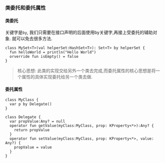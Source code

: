 
### 类委托和委托属性

#### 类委托

关键字是`by`, 我们只需要在接口声明的后面使用by关键字,再接上受委托的辅助对象. 就可以免去很多方法.

```
class MySet<T>(val helperSet:HashSet<T>): Set<T> by helperSet {
  fun helloWorld = println("Hello World")
  orverride fun isEmpty() = false
}
```


> 核心思想: 此类的实现交给另外一个类去完成,而委托属性的核心思想是将一个属性的具体实现委托给另一个类去做.


#### 委托属性
```
class MyClass {
  var p by Delegate()
}

class Delegate {
  var propValue:Any? = null
  operator fun getValue(myClass:MyClass, prop: KProperty<*>):Any? {
    return propValue
  }
  operator fun setValue(myClass:MyClass, prop: KProperty<*>, value: Any?) {
    propValue = value
  }
}

```
